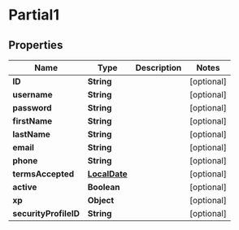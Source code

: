 
# Partial1

## Properties
Name | Type | Description | Notes
------------ | ------------- | ------------- | -------------
**ID** | **String** |  |  [optional]
**username** | **String** |  |  [optional]
**password** | **String** |  |  [optional]
**firstName** | **String** |  |  [optional]
**lastName** | **String** |  |  [optional]
**email** | **String** |  |  [optional]
**phone** | **String** |  |  [optional]
**termsAccepted** | [**LocalDate**](LocalDate.md) |  |  [optional]
**active** | **Boolean** |  |  [optional]
**xp** | **Object** |  |  [optional]
**securityProfileID** | **String** |  |  [optional]



